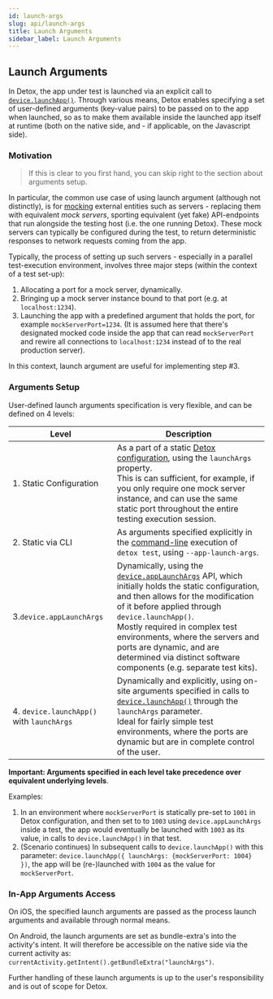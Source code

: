 ```yaml
---
id: launch-args
slug: api/launch-args
title: Launch Arguments
sidebar_label: Launch Arguments
---
```


## Launch Arguments

In Detox, the app under test is launched via an explicit call to [`device.launchApp()`](APIRef.DeviceObjectAPI.md). Through various means, Detox enables specifying a set of user-defined arguments (key-value pairs) to be passed on to the app when launched, so as to make them available inside the launched app itself at runtime (both on the native side, and - if applicable, on the Javascript side).

### Motivation

> If this is clear to you first hand, you can skip right to the section about arguments setup.

In particular, the common use case of using launch argument (although not distinctly), is for [mocking](Guide.Mocking.md) external entities such as servers - replacing them with equivalent _mock servers_, sporting equivalent (yet fake) API-endpoints that run alongside the testing host (i.e. the one running Detox). These mock servers can typically be configured during the test, to return deterministic responses to network requests coming from the app.

Typically, the process of setting up such servers - especially in a parallel test-execution environment, involves three major steps (within the context of a test set-up):

1. Allocating a port for a mock server, dynamically.
2. Bringing up a mock server instance bound to that port (e.g. at `localhost:1234`).
3. Launching the app with a predefined argument that holds the port, for example `mockServerPort=1234`.
   (It is assumed here that there's designated mocked code inside the app that can read `mockServerPort` and rewire all connections to `localhost:1234` instead of to the real production server).

In this context, launch argument are useful for implementing step #3.

### Arguments Setup

User-defined launch arguments specification is very flexible, and can be defined on 4 levels:

| Level                                     | Description                                                  |
| ----------------------------------------- | ------------------------------------------------------------ |
| 1. Static Configuration                   | As a part of a static [Detox configuration](APIRef.Configuration.md), using the `launchArgs` property.<br />This is can sufficient, for example, if you only require one mock server instance, and can use the same static port throughout the entire testing execution session. |
| 2. Static via CLI                         | As arguments specified explicitly in the [command-line](APIRef.DetoxCLI.md) execution of `detox test`, using `--app-launch-args`. |
| 3.`device.appLaunchArgs`                  | Dynamically, using the [`device.appLaunchArgs`](APIRef.DeviceObjectAPI.md#deviceapplaunchargs) API, which initially holds the static configuration, and then allows for the modification of it before applied through `device.launchApp()`.<br/>Mostly required in complex test environments, where the servers and ports are dynamic, and are determined via distinct software components (e.g. separate test kits). |
| 4. `device.launchApp()` with `launchArgs` | Dynamically and explicitly, using on-site arguments specified in calls to [`device.launchApp()`](APIRef.DeviceObjectAPI.md#devicelaunchappparams) through the `launchArgs` parameter.<br />Ideal for fairly simple test environments, where the ports are dynamic but are in complete control of the user. |

**Important: Arguments specified in each level take precedence over equivalent underlying levels**.

Examples:

1. In an environment where `mockServerPort` is statically pre-set to `1001` in Detox configuration, and then set to to `1003` using `device.appLaunchArgs` inside a test, the app would eventually be launched with `1003` as its value, in calls to `device.launchApp()` in that test.
2. (Scenario continues) In subsequent calls to `device.launchApp()` with this parameter: `device.launchApp({ launchArgs: {mockServerPort: 1004} })`, the app will be (re-)launched with `1004` as the value for `mockServerPort`.

### In-App Arguments Access

On iOS, the specified launch arguments are passed as the process launch arguments and available through normal means.

On Android, the launch arguments are set as bundle-extra's into the activity's intent. It will therefore be accessible on the native side via the current activity as: `currentActivity.getIntent().getBundleExtra("launchArgs")`.

Further handling of these launch arguments is up to the user's responsibility and is out of scope for Detox.
